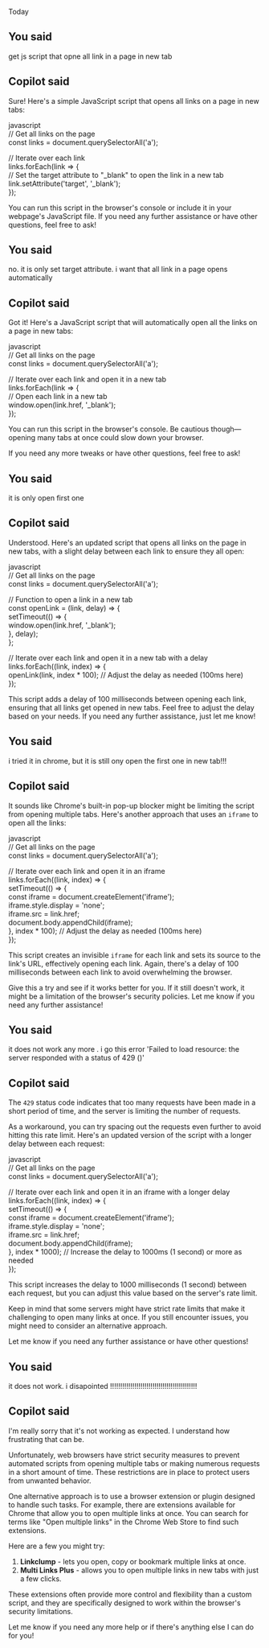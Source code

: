 Today

## **You said**

get js script that opne all link in a page in new tab

## **Copilot said**

Sure\! Here's a simple JavaScript script that opens all links on a page in new tabs:

javascript  
// Get all links on the page  
const links \= document.querySelectorAll('a');

// Iterate over each link  
links.forEach(link \=\> {  
  // Set the target attribute to "\_blank" to open the link in a new tab  
  link.setAttribute('target', '\_blank');  
});

You can run this script in the browser's console or include it in your webpage's JavaScript file. If you need any further assistance or have other questions, feel free to ask\!

## **You said**

no. it is only set target attribute. i want that all link in a page opens automatically

## **Copilot said**

Got it\! Here's a JavaScript script that will automatically open all the links on a page in new tabs:

javascript  
// Get all links on the page  
const links \= document.querySelectorAll('a');

// Iterate over each link and open it in a new tab  
links.forEach(link \=\> {  
  // Open each link in a new tab  
  window.open(link.href, '\_blank');  
});

You can run this script in the browser's console. Be cautious though—opening many tabs at once could slow down your browser.

If you need any more tweaks or have other questions, feel free to ask\!

## **You said**

it is only open first one

## **Copilot said**

Understood. Here's an updated script that opens all links on the page in new tabs, with a slight delay between each link to ensure they all open:

javascript  
// Get all links on the page  
const links \= document.querySelectorAll('a');

// Function to open a link in a new tab  
const openLink \= (link, delay) \=\> {  
  setTimeout(() \=\> {  
    window.open(link.href, '\_blank');  
  }, delay);  
};

// Iterate over each link and open it in a new tab with a delay  
links.forEach((link, index) \=\> {  
  openLink(link, index \* 100); // Adjust the delay as needed (100ms here)  
});

This script adds a delay of 100 milliseconds between opening each link, ensuring that all links get opened in new tabs. Feel free to adjust the delay based on your needs. If you need any further assistance, just let me know\!

## **You said**

i tried it in chrome, but it is still ony open the first one in new tab\!\!\!

## **Copilot said**

It sounds like Chrome's built-in pop-up blocker might be limiting the script from opening multiple tabs. Here's another approach that uses an `iframe` to open all the links:

javascript  
// Get all links on the page  
const links \= document.querySelectorAll('a');

// Iterate over each link and open it in an iframe  
links.forEach((link, index) \=\> {  
  setTimeout(() \=\> {  
    const iframe \= document.createElement('iframe');  
    iframe.style.display \= 'none';  
    iframe.src \= link.href;  
    document.body.appendChild(iframe);  
  }, index \* 100); // Adjust the delay as needed (100ms here)  
});

This script creates an invisible `iframe` for each link and sets its source to the link's URL, effectively opening each link. Again, there's a delay of 100 milliseconds between each link to avoid overwhelming the browser.

Give this a try and see if it works better for you. If it still doesn't work, it might be a limitation of the browser's security policies. Let me know if you need any further assistance\!

## **You said**

it does not work any more . i go this error 'Failed to load resource: the server responded with a status of 429 ()'

## **Copilot said**

The `429` status code indicates that too many requests have been made in a short period of time, and the server is limiting the number of requests.

As a workaround, you can try spacing out the requests even further to avoid hitting this rate limit. Here's an updated version of the script with a longer delay between each request:

javascript  
// Get all links on the page  
const links \= document.querySelectorAll('a');

// Iterate over each link and open it in an iframe with a longer delay  
links.forEach((link, index) \=\> {  
  setTimeout(() \=\> {  
    const iframe \= document.createElement('iframe');  
    iframe.style.display \= 'none';  
    iframe.src \= link.href;  
    document.body.appendChild(iframe);  
  }, index \* 1000); // Increase the delay to 1000ms (1 second) or more as needed  
});

This script increases the delay to 1000 milliseconds (1 second) between each request, but you can adjust this value based on the server's rate limit.

Keep in mind that some servers might have strict rate limits that make it challenging to open many links at once. If you still encounter issues, you might need to consider an alternative approach.

Let me know if you need any further assistance or have other questions\!

## **You said**

it does not work. i disapointed \!\!\!\!\!\!\!\!\!\!\!\!\!\!\!\!\!\!\!\!\!\!\!\!\!\!\!\!\!\!\!\!\!\!\!\!\!\!\!\!\!\!\!

## **Copilot said**

I'm really sorry that it's not working as expected. I understand how frustrating that can be.

Unfortunately, web browsers have strict security measures to prevent automated scripts from opening multiple tabs or making numerous requests in a short amount of time. These restrictions are in place to protect users from unwanted behavior.

One alternative approach is to use a browser extension or plugin designed to handle such tasks. For example, there are extensions available for Chrome that allow you to open multiple links at once. You can search for terms like "Open multiple links" in the Chrome Web Store to find such extensions.

Here are a few you might try:

1. **Linkclump** \- lets you open, copy or bookmark multiple links at once.  
2. **Multi Links Plus** \- allows you to open multiple links in new tabs with just a few clicks.

These extensions often provide more control and flexibility than a custom script, and they are specifically designed to work within the browser's security limitations.

Let me know if you need any more help or if there's anything else I can do for you\!

